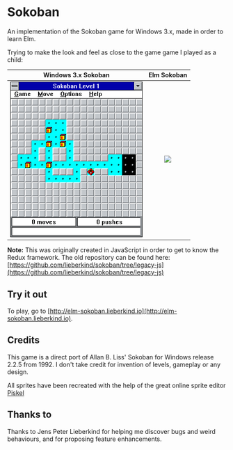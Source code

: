 # Sokoban

An implementation of the Sokoban game for Windows 3.x, made in order to learn Elm.

Trying to make the look and feel as close to the game game I played as a child:

|          Windows 3.x Sokoban          |                      Elm Sokoban                      |
| :-----------------------------------: | :---------------------------------------------------: |
| ![Windows 3 Sokoban](win3sokoban.png) | <img src="https://github.com/favicon.ico" width="48"> |

**Note:** This was originally created in JavaScript in order to get to know the Redux framework. The old repository can be found here: [https://github.com/lieberkind/sokoban/tree/legacy-js](https://github.com/lieberkind/sokoban/tree/legacy-js)

## Try it out

To play, go to [http://elm-sokoban.lieberkind.io](http://elm-sokoban.lieberkind.io).

## Credits

This game is a direct port of Allan B. Liss' Sokoban for Windows release 2.2.5 from 1992. I don't take credit for invention of levels, gameplay or any design.

All sprites have been recreated with the help of the great online sprite editor [Piskel](https://www.piskelapp.com/)

## Thanks to

Thanks to Jens Peter Lieberkind for helping me discover bugs and weird behaviours, and for proposing feature enhancements.
